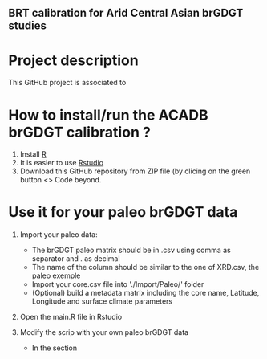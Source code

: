 ## BRT calibration for Arid Central Asian brGDGT studies

# Project description
This GitHub project is associated to

# How to install/run the ACADB brGDGT calibration ?
1. Install [R](https://larmarange.github.io/analyse-R/installation-de-R-et-RStudio.html)
2. It is easier to use [Rstudio](https://posit.co/downloads/)
3. Download this GitHub repository from ZIP file (by clicing on the green button <> Code beyond. 
# Use it for your paleo brGDGT data 
1. Import your paleo data:
	- The brGDGT paleo matrix should be in .csv using comma as separator and . as decimal
	- The name of the column should be similar to the one of XRD.csv, the paleo exemple
	- Import your core.csv file into './Import/Paleo/' folder
	- (Optional) build a metadata matrix including the core name, Latitude, Longitude and surface climate parameters

2. Open the main.R file in Rstudio
3. Modify the scrip with your own paleo brGDGT data
	- In the section 
